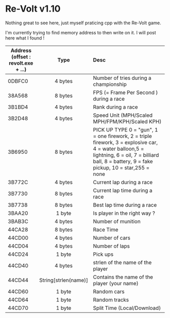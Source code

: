 Re-Volt v1.10
=======

Nothing great to see here, just myself praticing cpp with the Re-Volt game.

I'm currently trying to find memory address to then write on it. I will post here what I found !

| Address (offset : revolt.exe + ...)        | Type           | Desc  |
| ------------- |:-------------:|:-----|
| 0DBFC0     | 4 bytes      |   Number of tries during a championship |
| 38A568     | 8 bytes      |   FPS (= Frame Per Second ) during a race |
| 3B1BD4      | 4 bytes | Rank during a race  |
| 3B2D48      | 4 bytes | Speed Unit (MPH/Scaled MPH/FPM/KPH/Scaled KPH)  |
| 3B6950      | 8 bytes | PICK UP TYPE 0 = "gun", 1 = one firework, 2 = triple firework, 3 = explosive car, 4 = water balloon,5 = lightning, 6 = oil, 7 = billiard ball, 8 = battery, 9 = fake pickup, 10 = star,255 = none |
| 3B772C      | 4 bytes | Current lap during a race |
| 3B7730      | 8 bytes | Current lap time during a race |
| 3B7738      | 8 bytes | Best lap time during a race |
| 3BAA20      | 1 byte | Is player in the right way ? |
| 3BAB3C      | 4 bytes | Number of munition  |
| 44CA28      | 8 bytes | Race Time  |
| 44CD00      | 4 bytes | Number of cars  |
| 44CD04      | 4 bytes | Number of laps  |
| 44CD24      | 1 byte | Pick ups  |
| 44CD40      | 4 bytes      |   strlen of the name of the player |
| 44CD44 | String[strlen(name)]      |    Contains the name of the player (your name)|
| 44CD60      | 1 byte      |   Random cars  |
| 44CD64      | 1 byte      |   Random tracks  |
| 44CD70      | 1 byte      |   Split Time (Local/Download) |



